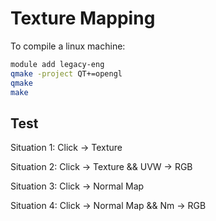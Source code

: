 # Texture Mapping

To compile a linux machine:

```bash
module add legacy-eng
qmake -project QT+=opengl
qmake
make
```

## Test
Situation 1:
Click -> Texture

Situation 2:
Click -> Texture && UVW -> RGB

Situation 3:
Click -> Normal Map

Situation 4:
Click -> Normal Map && Nm -> RGB